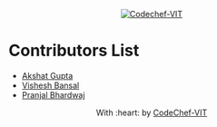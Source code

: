 <p align="center"><a href="https://www.codechefvit.com" target="_blank"><img src="https://s3.amazonaws.com/codechef_shared/sites/all/themes/abessive/logo-3.png" title="CodeChef-VIT" alt="Codechef-VIT"></a>
</p>

# Contributors List
* [Akshat Gupta](https://github.com/akshatvg)
* [Vishesh Bansal](https://github.com/VisheshBansal)
* [Pranjal Bhardwaj](https://github.com/Bhard27)
<p align="center">
	With :heart: by <a href="https://www.codechefvit.com" target="_blank">CodeChef-VIT</a>
</p>
